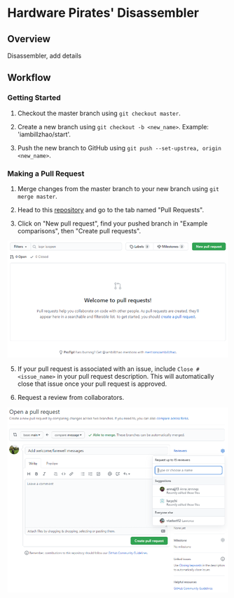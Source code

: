# Hardware Pirates' Disassembler

## Overview

Disassembler, add details

## Workflow

### Getting Started

1. Checkout the master branch using `git checkout master`.

2. Create a new branch using `git checkout -b <new_name>`. Example: 'iambillzhao/start'.

3. Push the new branch to GitHub using `git push --set-upstrea, origin <new_name>`.

### Making a Pull Request

1. Merge changes from the master branch to your new branch using `git merge master`.

2. Head to this [repository](https://github.com/iambillzhao/Movie-Store) and go to the tab named "Pull Requests".

3. Click on "New pull request", find your pushed branch in "Example comparisons", then "Create pull requests".

![NewPullRequest](lib/NewPullRequest.PNG)

5. If your pull request is associated with an issue, include `Close #<issue_name>` in your pull request description. This will automatically close that issue once your pull request is approved.

6. Request a review from collaborators.

![RequestAReview](lib/RequestAReview.PNG)